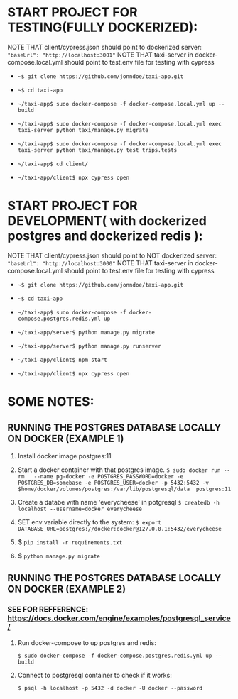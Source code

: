 # START PROJECT FOR TESTING(FULLY DOCKERIZED):

NOTE THAT client/cypress.json should point to dockerized server: `"baseUrl": "http://localhost:3001"`
NOTE THAT taxi-server in docker-compose.local.yml should point to test.env file for testing with cypress

- `~$ git clone https://github.com/jonndoe/taxi-app.git`

- `~$ cd taxi-app`

- `~/taxi-app$ sudo docker-compose -f docker-compose.local.yml up --build`

- `~/taxi-app$ sudo docker-compose -f docker-compose.local.yml exec taxi-server python taxi/manage.py migrate`

- `~/taxi-app$ sudo docker-compose -f docker-compose.local.yml exec taxi-server python taxi/manage.py test trips.tests`

- `~/taxi-app$ cd client/`

- `~/taxi-app/client$ npx cypress open`







# START PROJECT FOR DEVELOPMENT( with dockerized postgres and dockerized redis ):

NOTE THAT client/cypress.json should point to NOT dockerized server: `"baseUrl": "http://localhost:3000"`
NOTE THAT taxi-server in docker-compose.local.yml should point to test.env file for testing with cypress

- `~$ git clone https://github.com/jonndoe/taxi-app.git`

- `~$ cd taxi-app`

- `~/taxi-app$ sudo docker-compose -f docker-compose.postgres.redis.yml up`

- `~/taxi-app/server$ python manage.py migrate`

- `~/taxi-app/server$ python manage.py runserver`

- `~/taxi-app/client$ npm start`

- `~/taxi-app/client$ npx cypress open`

# SOME NOTES:
## RUNNING THE POSTGRES DATABASE LOCALLY ON DOCKER (EXAMPLE 1)
1. Install docker image postgres:11

2. Start a docker container with that postgres image.
    `$ sudo docker run --rm   --name pg-docker -e POSTGRES_PASSWORD=docker -e POSTGRES_DB=somebase -e POSTGRES_USER=docker -p 5432:5432 -v $home/docker/volumes/postgres:/var/lib/postgresql/data  postgres:11`

3. Create a databe with name 'everycheese' in potgresql
    `$ createdb -h localhost --username=docker everycheese`


4. SET env variable directly to the system:
    `$ export DATABASE_URL=postgres://docker:docker@127.0.0.1:5432/everycheese`

5. $ `pip install -r requirements.txt`

6. $ `python manage.py migrate`

## RUNNING THE POSTGRES DATABASE LOCALLY ON DOCKER (EXAMPLE 2)

### SEE FOR REFFERENCE: https://docs.docker.com/engine/examples/postgresql_service/

1. Run docker-compose to up postgres and redis:

    `$ sudo docker-compose -f docker-compose.postgres.redis.yml up --build`
    
2. Connect to postgresql container to check if it works:

    `$ psql -h localhost -p 5432 -d docker -U docker --password`